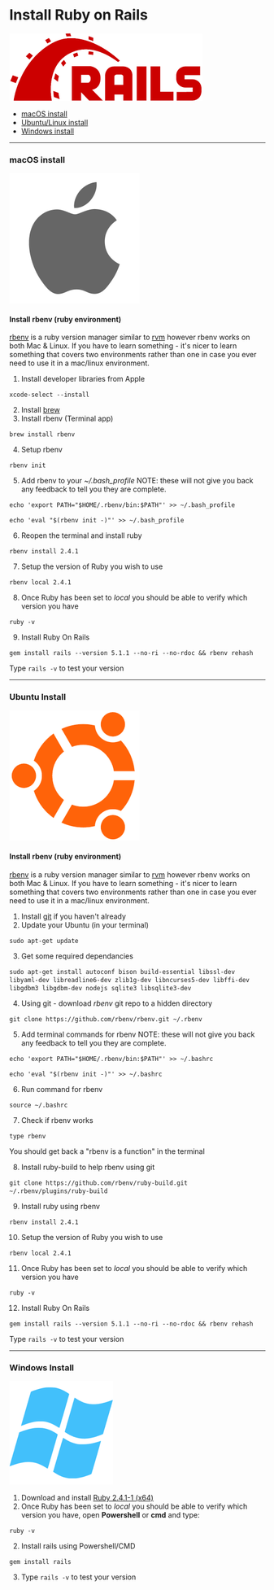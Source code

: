# Install Ruby on Rails
![Rails logo](/assets/images/rails.png)

- [macOS install](#macos-install)
- [Ubuntu/Linux install](#ubuntu-install)
- [Windows install](#windows-install)

---



### macOS install
![macOS logo](/assets/images/macos.png)

#### Install rbenv (ruby environment)
[rbenv](https://github.com/rbenv/rbenv) is a ruby version manager similar to [rvm](https://rvm.io/) however rbenv works on both Mac & Linux. If you have to learn something - it's nicer to learn something that covers two environments rather than one in case you ever need to use it in a mac/linux environment.

1. Install developer libraries from Apple
  ```
  xcode-select --install
  ```
2. Install [brew](https://brew.sh/)
3. Install rbenv (Terminal app)
  ```
  brew install rbenv
  ```
4. Setup rbenv
  ```
  rbenv init
  ```
5. Add rbenv to your *~/.bash_profile*
  NOTE: these will not give you back any feedback to tell you they are complete.
  ```
  echo 'export PATH="$HOME/.rbenv/bin:$PATH"' >> ~/.bash_profile
  ```
  ```
  echo 'eval "$(rbenv init -)"' >> ~/.bash_profile
  ```
6. Reopen the terminal and install ruby
  ```
  rbenv install 2.4.1
  ```
7. Setup the version of Ruby you wish to use
  ```
  rbenv local 2.4.1
  ```
8. Once Ruby has been set to *local* you should be able to verify which version you have
  ```
  ruby -v
  ```
9. Install Ruby On Rails
  ```
  gem install rails --version 5.1.1 --no-ri --no-rdoc && rbenv rehash
  ```
  Type ```rails -v``` to test your version

---



### Ubuntu Install
![ubuntu logo](/assets/images/ubuntu.png)

#### Install rbenv (ruby environment)
[rbenv](https://github.com/rbenv/rbenv) is a ruby version manager similar to [rvm](https://rvm.io/) however rbenv works on both Mac & Linux. If you have to learn something - it's nicer to learn something that covers two environments rather than one in case you ever need to use it in a mac/linux environment.

1. Install [git](https://git-scm.com/download/linux) if you haven't already
2. Update your Ubuntu (in your terminal)
  ```
  sudo apt-get update
  ```
3. Get some required dependancies
  ```
  sudo apt-get install autoconf bison build-essential libssl-dev libyaml-dev libreadline6-dev zlib1g-dev libncurses5-dev libffi-dev libgdbm3 libgdbm-dev nodejs sqlite3 libsqlite3-dev  
  ```
4. Using git - download *rbenv* git repo to a hidden directory
  ```
  git clone https://github.com/rbenv/rbenv.git ~/.rbenv
  ```
5. Add terminal commands for rbenv
  NOTE: these will not give you back any feedback to tell you they are complete.
  ```
  echo 'export PATH="$HOME/.rbenv/bin:$PATH"' >> ~/.bashrc
  ```
  ```
  echo 'eval "$(rbenv init -)"' >> ~/.bashrc
  ```
6. Run command for rbenv
  ```
  source ~/.bashrc
  ```
7. Check if rbenv works
  ```
  type rbenv
  ```
  You should get back a "rbenv is a function" in the terminal

8. Install ruby-build to help rbenv using git
  ```
  git clone https://github.com/rbenv/ruby-build.git ~/.rbenv/plugins/ruby-build
  ```
9. Install ruby using rbenv
  ```
  rbenv install 2.4.1
  ```
10. Setup the version of Ruby you wish to use
  ```
  rbenv local 2.4.1
  ```
11. Once Ruby has been set to *local* you should be able to verify which version you have
  ```
  ruby -v
  ```  
12. Install Ruby On Rails
  ```
  gem install rails --version 5.1.1 --no-ri --no-rdoc && rbenv rehash
  ```
  Type ```rails -v``` to test your version

---




### Windows Install
![windows logo](/assets/images/windows.png)

1. Download and install [Ruby 2.4.1-1 (x64)](https://rubyinstaller.org/downloads/)
2. Once Ruby has been set to *local* you should be able to verify which version you have, open **Powershell** or **cmd** and type:
  ```
  ruby -v
  ```
2. Install rails using Powershell/CMD
  ```
  gem install rails
  ```
3. Type ```rails -v``` to test your version
